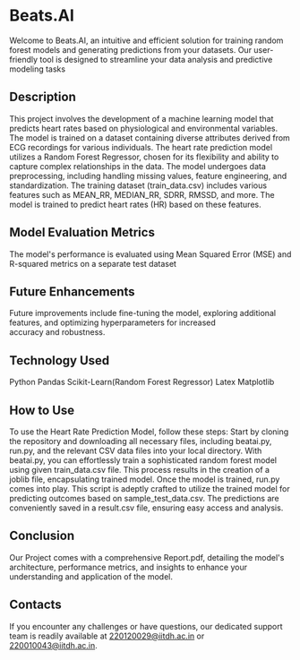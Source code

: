 # Beats.AI

Welcome to Beats.AI, an intuitive and efficient solution for training random forest models and generating predictions from your datasets. Our user-friendly tool is designed to streamline your data analysis and predictive modeling tasks

## Description

This project involves the development of a machine learning model that predicts heart rates based on physiological and environmental variables. The model is trained on a dataset containing diverse attributes derived from ECG recordings for various individuals.
The heart rate prediction model utilizes a Random Forest Regressor, chosen for its flexibility and ability to capture complex relationships in the data. The model undergoes data preprocessing, including handling missing values, feature engineering, and standardization.
The training dataset (train_data.csv) includes various features such as MEAN_RR, MEDIAN_RR, SDRR, RMSSD, and more. The model is trained to predict heart rates (HR) based on these features.

## Model Evaluation Metrics

The model's performance is evaluated using Mean Squared Error (MSE) and R-squared metrics on a separate test dataset

## Future Enhancements

Future improvements include fine-tuning the model, exploring additional features, and optimizing hyperparameters for increased accuracy and robustness.

## Technology Used

Python
Pandas
Scikit-Learn(Random Forest Regressor)
Latex
Matplotlib

## How to Use

To use the Heart Rate Prediction Model, follow these steps:
Start by cloning the repository and downloading all necessary files, including beatai.py, run.py, and the relevant CSV data files into your local directory. 
With beatai.py, you can effortlessly train a sophisticated random forest model using given train_data.csv file. This process results in the creation of a joblib file, encapsulating trained model. 
Once the model is trained, run.py comes into play. This script is adeptly crafted to utilize the trained model for predicting outcomes based on sample_test_data.csv. 
The predictions are conveniently saved in a result.csv file, ensuring easy access and analysis. 

## Conclusion

Our Project comes with a comprehensive Report.pdf, detailing the model's architecture, performance metrics, and insights to enhance your understanding and application of the model. 

## Contacts

If you encounter any challenges or have questions, our dedicated support team is readily available at 220120029@iitdh.ac.in or 220010043@iitdh.ac.in.



